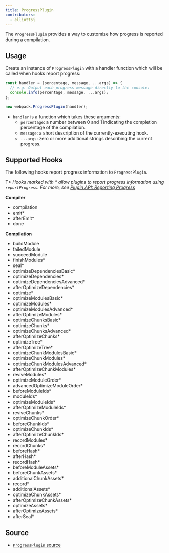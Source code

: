 ```yaml
---
title: ProgressPlugin
contributors:
  - elliottsj
---
```


The `ProgressPlugin` provides a way to customize how progress is reported during a compilation.

## Usage

Create an instance of `ProgressPlugin` with a handler function which will be called when hooks report progress:

```js
const handler = (percentage, message, ...args) => {
  // e.g. Output each progress message directly to the console:
  console.info(percentage, message, ...args);
};

new webpack.ProgressPlugin(handler);
```

* `handler` is a function which takes these arguments:
    * `percentage`: a number between 0 and 1 indicating the completion percentage of the compilation.
    * `message`: a short description of the currently-executing hook.
    * `...args`: zero or more additional strings describing the current progress.

## Supported Hooks

The following hooks report progress information to `ProgressPlugin`.

T> _Hooks marked with * allow plugins to report progress information using `reportProgress`. For more, see [Plugin API: Reporting Progress](/api/plugins/#reporting-progress)_

**Compiler**

* compilation
* emit*
* afterEmit*
* done

**Compilation**

* buildModule
* failedModule
* succeedModule
* finishModules*
* seal*
* optimizeDependenciesBasic*
* optimizeDependencies*
* optimizeDependenciesAdvanced*
* afterOptimizeDependencies*
* optimize*
* optimizeModulesBasic*
* optimizeModules*
* optimizeModulesAdvanced*
* afterOptimizeModules*
* optimizeChunksBasic*
* optimizeChunks*
* optimizeChunksAdvanced*
* afterOptimizeChunks*
* optimizeTree*
* afterOptimizeTree*
* optimizeChunkModulesBasic*
* optimizeChunkModules*
* optimizeChunkModulesAdvanced*
* afterOptimizeChunkModules*
* reviveModules*
* optimizeModuleOrder*
* advancedOptimizeModuleOrder*
* beforeModuleIds*
* moduleIds*
* optimizeModuleIds*
* afterOptimizeModuleIds*
* reviveChunks*
* optimizeChunkOrder*
* beforeChunkIds*
* optimizeChunkIds*
* afterOptimizeChunkIds*
* recordModules*
* recordChunks*
* beforeHash*
* afterHash*
* recordHash*
* beforeModuleAssets*
* beforeChunkAssets*
* additionalChunkAssets*
* record*
* additionalAssets*
* optimizeChunkAssets*
* afterOptimizeChunkAssets*
* optimizeAssets*
* afterOptimizeAssets*
* afterSeal*

## Source

* [`ProgressPlugin` source](https://github.com/webpack/webpack/blob/master/lib/ProgressPlugin.js)
